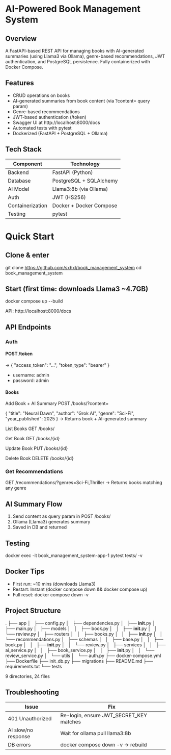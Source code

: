 # AI-Powered Book Management System

## Overview

A FastAPI-based REST API for managing books with AI-generated summaries (using Llama3 via Ollama), genre-based recommendations, JWT authentication, and PostgreSQL persistence. Fully containerized with Docker Compose.

## Features

- CRUD operations on books
- AI-generated summaries from book content (via ?content= query param)
- Genre-based recommendations
- JWT-based authentication (/token)
- Swagger UI at http://localhost:8000/docs
- Automated tests with pytest
- Dockerized (FastAPI + PostgreSQL + Ollama)

## Tech Stack

| Component        | Technology              |
| ---------------- | ----------------------- |
| Backend          | FastAPI (Python)        |
| Database         | PostgreSQL + SQLAlchemy |
| AI Model         | Llama3:8b (via Ollama)  |
| Auth             | JWT (HS256)             |
| Containerization | Docker + Docker Compose |
| Testing          | pytest                  |

# Quick Start

## Clone & enter

git clone https://github.com/sxhxl/book_management_system
cd book_management_system

## Start (first time: downloads Llama3 ~4.7GB)

docker compose up --build

API: http://localhost:8000/docs

## API Endpoints

### Auth

#### POST /token

→ { "access_token": "...", "token_type": "bearer" }

- username: admin
- password: admin

#### Books

Add Book + AI Summary
POST /books/?content=<your book description>

{
"title": "Neural Dawn",
"author": "Grok AI",
"genre": "Sci-Fi",
"year_published": 2025
}
→ Returns book + AI-generated summary

List Books
GET /books/

Get Book
GET /books/{id}

Update Book
PUT /books/{id}

Delete Book
DELETE /books/{id}

### Get Recommendations

GET /recommendations/?genres=Sci-Fi,Thriller
→ Returns books matching any genre

## AI Summary Flow

1. Send content as query param in POST /books/
2. Ollama (Llama3) generates summary
3. Saved in DB and returned

## Testing

docker exec -it book_management_system-app-1 pytest tests/ -v

## Docker Tips

- First run: ~10 mins (downloads Llama3)
- Restart: Instant (docker compose down && docker compose up)
- Full reset: docker compose down -v

## Project Structure

.
├── app
│   ├── config.py
│   ├── dependencies.py
│   ├── **init**.py
│   ├── main.py
│   ├── models
│   │   ├── book.py
│   │   ├── **init**.py
│   │   └── review.py
│   ├── routers
│   │   ├── books.py
│   │   ├── **init**.py
│   │   └── recommendations.py
│   ├── schemas
│   │   ├── base.py
│   │   ├── book.py
│   │   ├── **init**.py
│   │   └── review.py
│   ├── services
│   │   ├── ai_service.py
│   │   ├── book_service.py
│   │   ├── **init**.py
│   │   └── review_service.py
│   └── utils
│   └── auth.py
├── docker-compose.yml
├── Dockerfile
├── init_db.py
├── migrations
├── README.md
├── requirements.txt
└── tests

9 directories, 24 files

## Troubleshooting

| Issue               | Fix                                     |
| ------------------- | --------------------------------------- |
| 401 Unauthorized    | Re-login, ensure JWT_SECRET_KEY matches |
| AI slow/no response | Wait for ollama pull llama3:8b          |
| DB errors           | docker compose down -v → rebuild        |
